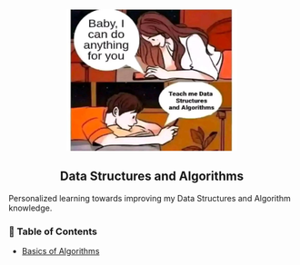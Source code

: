<p align="center">
    <img src="assets/image.png" alt="dsa" width="300" height="250">
</p>


<h2 align="center"> Data Structures and Algorithms
    <br> 
</h2>

<p>Personalized learning towards improving my Data Structures and Algorithm knowledge.</p>

### 📝 Table of Contents
- [Basics of Algorithms]()